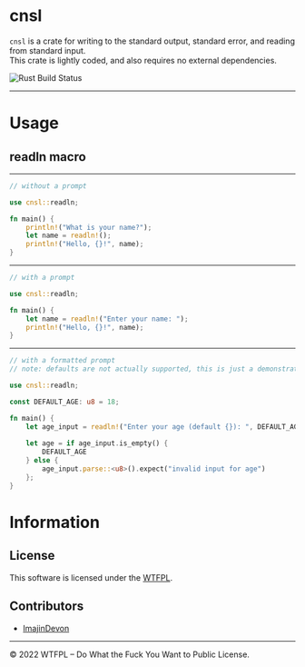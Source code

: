 # cnsl

`cnsl` is a crate for writing to the standard output, standard error, and reading from standard input.\
This crate is lightly coded, and also requires no external dependencies.

![Rust Build Status](https://github.com/ImajinDevon/cnsl/actions/workflows/rust.yml/badge.svg)

---

# Usage

## readln macro

---
```rust
// without a prompt
```
```rust
use cnsl::readln;

fn main() {
    println!("What is your name?");
    let name = readln!();
    println!("Hello, {}!", name);
}
```
---
```rust
// with a prompt
```
```rust
use cnsl::readln;

fn main() {
    let name = readln!("Enter your name: ");
    println!("Hello, {}!", name);
}
```
---
```rust
// with a formatted prompt
// note: defaults are not actually supported, this is just a demonstration
```
```rust
use cnsl::readln;

const DEFAULT_AGE: u8 = 18;

fn main() {
    let age_input = readln!("Enter your age (default {}): ", DEFAULT_AGE);
    
    let age = if age_input.is_empty() {
        DEFAULT_AGE
    } else {
        age_input.parse::<u8>().expect("invalid input for age")
    };
}
```

# Information

## License

This software is licensed under the [WTFPL](https://www.wtfpl.net/).

## Contributors

- [ImajinDevon](https://www.github.com/imajindevon/)

---
<footer>© 2022 WTFPL – Do What the Fuck You Want to Public License.</footer>